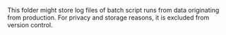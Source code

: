 This folder might store log files of batch script runs from data originating from production. For privacy and storage reasons, it is excluded from version control.